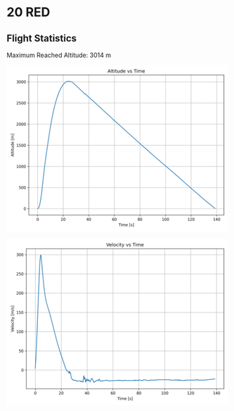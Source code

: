 # 20 RED
## Flight Statistics
Maximum Reached Altitude: 3014 m

![Altitude Plot](./plots/altitude_plot.png)

![Velocity Plot](./plots/velocity_plot.png)

